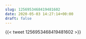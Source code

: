 ```yaml
---
slug: 1256953468419481602
date: 2020-05-03 14:27:14+00:00
draft: false
---
```


{{< tweet 1256953468419481602 >}}
